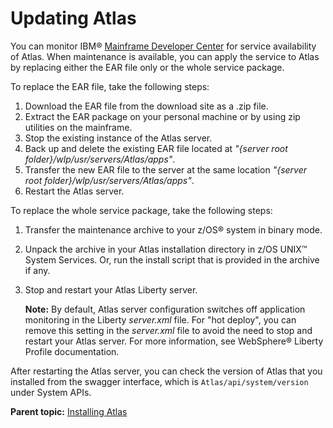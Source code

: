 # Updating Atlas

You can monitor IBM® [Mainframe Developer Center](https://developer.ibm.com/mainframe/products/atlas/) for service availability of Atlas. When maintenance is available, you can apply the service to Atlas by replacing either the EAR file only or the whole service package.

To replace the EAR file, take the following steps:

1.  Download the EAR file from the download site as a .zip file.
2.  Extract the EAR package on your personal machine or by using zip utilities on the mainframe.
3.  Stop the existing instance of the Atlas server.
4.  Back up and delete the existing EAR file located at *"\{server root folder\}/wlp/usr/servers/Atlas/apps"*.
5.  Transfer the new EAR file to the server at the same location *"\{server root folder\}/wlp/usr/servers/Atlas/apps"*.
6.  Restart the Atlas server.

To replace the whole service package, take the following steps:

1.  Transfer the maintenance archive to your z/OS® system in binary mode.
2.  Unpack the archive in your Atlas installation directory in z/OS UNIX™ System Services. Or, run the install script that is provided in the archive if any.
3.  Stop and restart your Atlas Liberty server.

    **Note:** By default, Atlas server configuration switches off application monitoring in the Liberty *server.xml* file. For "hot deploy", you can remove this setting in the *server.xml* file to avoid the need to stop and restart your Atlas server. For more information, see WebSphere® Liberty Profile documentation.


After restarting the Atlas server, you can check the version of Atlas that you installed from the swagger interface, which is `Atlas/api/system/version` under System APIs.

**Parent topic:** [Installing Atlas](../topics/install.md)
